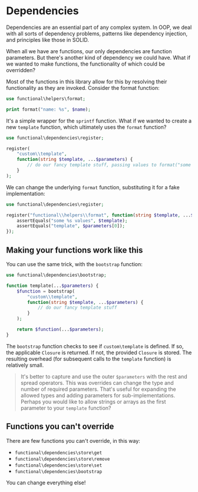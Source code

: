 # Dependencies

Dependencies are an essential part of any complex system. In OOP, we deal with all sorts of dependency problems, patterns like dependency injection, and principles like those in SOLID.

When all we have are functions, our only dependencies are function parameters. But there's another kind of dependency we could have. What if we wanted to make functions, the functionality of which could be overridden?

Most of the functions in this library allow for this by resolving their functionality as they are invoked. Consider the format function:

```php
use functional\helpers\format;

print format("name: %s", $name);
```

It's a simple wrapper for the `sprintf` function. What if we wanted to create a new `template` function, which ultimately uses the `format` function?

```php
use functional\dependencies\register;

register(
    "custom\\template",
    function(string $template, ...$parameters) {
        // do our fancy template stuff, passing values to format("some %s values", "template")
    }
);
```

We can change the underlying `format` function, substituting it for a fake implementation:

```php
use functional\dependencies\register;

register("functional\\helpers\\format", function(string $template, ...$parameters) {
    assertEquals("some %s values", $template);
    assertEquals("template", $parameters[0]);
});
```

## Making your functions work like this

You can use the same trick, with the `bootstrap` function:

```php
use functional\dependencies\bootstrap;

function template(...$parameters) {
    $function = bootstrap(
        "custom\\template",
        function(string $template, ...$parameters) {
            // do our fancy template stuff
        }
    );

    return $function(...$parameters);
}
```

The `bootstrap` function checks to see if `custom\template` is defined. If so, the applicable `Closure` is returned. If not, the provided `Closure` is stored. The resulting overhead (for subsequent calls to the `template` function) is relatively small.

> It's better to capture and use the outer `$parameters` with the rest and spread operators. This was overrides can change the type and number of required parameters. That's useful for expanding the allowed types and adding parameters for sub-implementations. Perhaps you would like to allow strings or arrays as the first parameter to your `template` function?

## Functions you can't override

There are few functions you can't override, in this way:

- `functional\dependencies\store\get`
- `functional\dependencies\store\remove`
- `functional\dependencies\store\set`
- `functional\dependencies\bootstrap`

You can change everything else!
